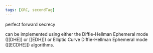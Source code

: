 ```yaml
---
tags: [GRC, secondTag]
---
```

perfect forward secrecy

can be implemented using either the Diffie-Hellman Ephemeral mode ([[DHE]] or [[EDH]]) or Elliptic Curve Diffie-Hellman Ephemeral mode ([[ECDHE]]) algorithms.